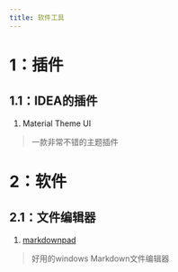 ```yaml
---
title: 软件工具
---
```


# 1：插件 #
## 1.1：IDEA的插件 ##
1. Material Theme UI
> 一款非常不错的主题插件


# 2：软件 #
## 2.1：文件编辑器 ##
1. [markdownpad](http://markdownpad.com/)
> 好用的windows Markdown文件编辑器
